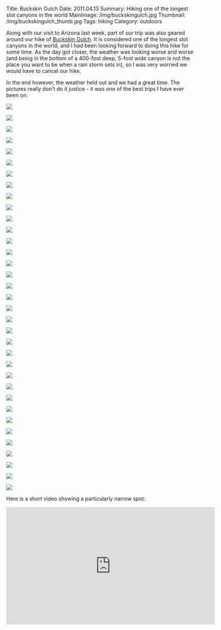 Title: Buckskin Gulch
Date: 2011.04.13
Summary: Hiking one of the longest slot canyons in the world
MainImage: /img/buckskingulch.jpg
Thumbnail: /img/buckskingulch_thumb.jpg
Tags: hiking
Category: outdoors

Along with our visit to Arizona last week, part of our trip was also geared around our hike of [Buckskin Gulch][Buckskingulch]. It is considered one of the longest slot canyons in the world, and I had been looking forward to doing this hike for some time. As the day got closer, the weather was looking worse and worse (and being in the bottom of a 400-foot deep, 5-foot wide canyon is not the place you want to be when a rain storm sets in), so I was very worried we would have to cancel our hike.

In the end however, the weather held out and we had a great time. The pictures really don't do it justice - it was one of the best trips I have ever been on.

<p><img src="/img/outdoors/buckskingulch/P1000364.jpg" class="smallimg" /></p>
<p><img src="/img/outdoors/buckskingulch/P1000367.jpg" class="smallimg" /></p>
<p><img src="/img/outdoors/buckskingulch/P1000372.jpg" class="smallimg" /></p>
<p><img src="/img/outdoors/buckskingulch/P1000374.jpg" class="smallimg" /></p>
<p><img src="/img/outdoors/buckskingulch/P1000376.jpg" class="smallimg" /></p>
<p><img src="/img/outdoors/buckskingulch/P1000378.jpg" class="smallimg" /></p>
<p><img src="/img/outdoors/buckskingulch/P1000380.jpg" class="smallimg" /></p>
<p><img src="/img/outdoors/buckskingulch/P1000384.jpg" class="smallimg" /></p>
<p><img src="/img/outdoors/buckskingulch/P1000385.jpg" class="smallimg" /></p>
<p><img src="/img/outdoors/buckskingulch/P1000388.jpg" class="smallimg" /></p>
<p><img src="/img/outdoors/buckskingulch/P1000389.jpg" class="smallimg" /></p>
<p><img src="/img/outdoors/buckskingulch/P1000364.jpg" class="smallimg" /></p>
<p><img src="/img/outdoors/buckskingulch/P1000391.jpg" class="smallimg" /></p>
<p><img src="/img/outdoors/buckskingulch/P1000392.jpg" class="smallimg" /></p>
<p><img src="/img/outdoors/buckskingulch/P1000394.jpg" class="smallimg" /></p>
<p><img src="/img/outdoors/buckskingulch/P1000396.jpg" class="smallimg" /></p>
<p><img src="/img/outdoors/buckskingulch/P1000397.jpg" class="smallimg" /></p>
<p><img src="/img/outdoors/buckskingulch/P1000400.jpg" class="smallimg" /></p>
<p><img src="/img/outdoors/buckskingulch/P1000402.jpg" class="smallimg" /></p>
<p><img src="/img/outdoors/buckskingulch/P1000404.jpg" class="smallimg" /></p>
<p><img src="/img/outdoors/buckskingulch/P1000405.jpg" class="smallimg" /></p>
<p><img src="/img/outdoors/buckskingulch/P1000407.jpg" class="smallimg" /></p>
<p><img src="/img/outdoors/buckskingulch/P1000410.jpg" class="smallimg" /></p>
<p><img src="/img/outdoors/buckskingulch/P1000413.jpg" class="smallimg" /></p>
<p><img src="/img/outdoors/buckskingulch/P1000416.jpg" class="smallimg" /></p>
<p><img src="/img/outdoors/buckskingulch/P1000422.jpg" class="smallimg" /></p>
<p><img src="/img/outdoors/buckskingulch/P1000425.jpg" class="smallimg" /></p>
<p><img src="/img/outdoors/buckskingulch/P1000426.jpg" class="smallimg" /></p>
<p><img src="/img/outdoors/buckskingulch/P1000429.jpg" class="smallimg" /></p>
<p><img src="/img/outdoors/buckskingulch/P1000430.jpg" class="smallimg" /></p>
<p><img src="/img/outdoors/buckskingulch/P1000433.jpg" class="smallimg" /></p>
<p><img src="/img/outdoors/buckskingulch/P1000435.jpg" class="smallimg" /></p>
<p><img src="/img/outdoors/buckskingulch/P1000436.jpg" class="smallimg" /></p>
<p><img src="/img/outdoors/buckskingulch/P1000441.jpg" class="smallimg" /></p>
<p><img src="/img/outdoors/buckskingulch/P1000442.jpg" class="smallimg" /></p>

Here is a short video showing a particularly narrow spot:

<p>
<iframe width="560" height="315" src="https://www.youtube.com/embed/PMnZSqJooaE?rel=0" frameborder="0" allow="accelerometer; autoplay; encrypted-media; gyroscope; picture-in-picture" allowfullscreen></iframe>
</p>


[Buckskingulch]: http://www.google.com/search?hl=en&amp;q=buckskin+gulch
